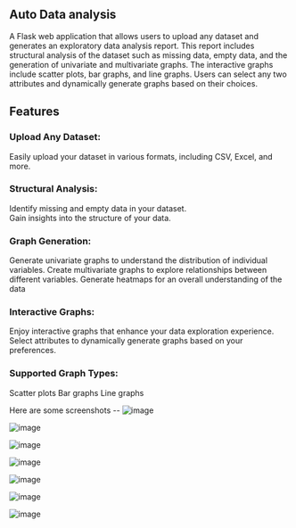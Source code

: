 ## Auto Data analysis
A Flask web application that allows users to upload any dataset and generates an exploratory data analysis report. This report includes structural analysis of the dataset such as missing data, empty data, and the generation of univariate and multivariate graphs. The interactive graphs include scatter plots, bar graphs, and line graphs. Users can select any two attributes and dynamically generate graphs based on their choices.

## Features

### Upload Any Dataset: 
Easily upload your dataset in various formats, including CSV, Excel, and more.

### Structural Analysis:
Identify missing and empty data in your dataset.<br>
Gain insights into the structure of your data.

### Graph Generation:
Generate univariate graphs to understand the distribution of individual variables.
Create multivariate graphs to explore relationships between different variables.
Generate heatmaps for an overall understanding of the data

### Interactive Graphs:
Enjoy interactive graphs that enhance your data exploration experience.
Select attributes to dynamically generate graphs based on your preferences.

### Supported Graph Types:
Scatter plots
Bar graphs
Line graphs

Here are some screenshots --
![image](https://github.com/RamvilasRV/automated-data-analysis-and-machine-learning/assets/72241424/174b2810-b20d-4441-873f-d0b2638f6655)

![image](https://github.com/RamvilasRV/automated-data-analysis-and-machine-learning/assets/72241424/f5031888-71c5-4e3d-b080-7e60a17265cf)

![image](https://github.com/RamvilasRV/automated-data-analysis-and-machine-learning/assets/72241424/ad4074b9-cd64-4a70-a44b-e8cd40bf4ff7)

![image](https://github.com/RamvilasRV/automated-data-analysis-and-machine-learning/assets/72241424/a3b7f81e-fdc4-4bac-b79b-4b1ce33cf7f7)

![image](https://github.com/RamvilasRV/automated-data-analysis-and-machine-learning/assets/72241424/f418d359-6e69-40d3-b6be-eda4f52dcd30)

![image](https://github.com/RamvilasRV/automated-data-analysis-and-machine-learning/assets/72241424/23de21d4-8a7e-4865-9206-f57cfaf09b4b)

![image](https://github.com/RamvilasRV/automated-data-analysis-and-machine-learning/assets/72241424/f2f6c511-0bd3-472d-bb36-12c9d7ab0d87)
